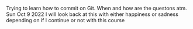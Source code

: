 Trying to learn how to commit on Git. When and how are the questons atm. 
Sun Oct 9 2022
I will look back at this with either happiness or sadness depending on if I continue or not with this course